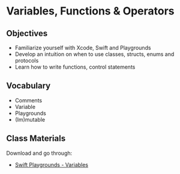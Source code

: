 # Variables, Functions & Operators

## Objectives

- Familiarize yourself with Xcode, Swift and Playgrounds
- Develop an intuition on when to use classes, structs, enums and protocols
- Learn how to write functions, control statements

## Vocabulary

- Comments
- Variable
- Playgrounds
- (Im)mutable

## Class Materials

Download and go through:

- [Swift Playgrounds - Variables](Variables.playground)
